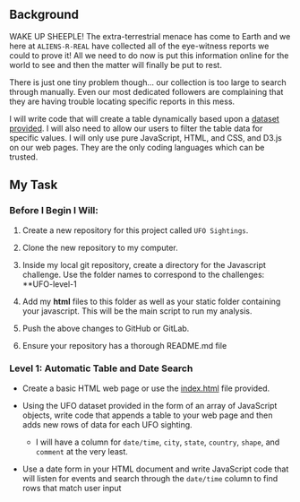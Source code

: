 
## Background

WAKE UP SHEEPLE! The extra-terrestrial menace has come to Earth and we here at `ALIENS-R-REAL` have collected all of the eye-witness reports we could to prove it! All we need to do now is put this information online for the world to see and then the matter will finally be put to rest.

There is just one tiny problem though... our collection is too large to search through manually. Even our most dedicated followers are complaining that they are having trouble locating specific reports in this mess.

  I will write code that will create a table dynamically based upon a [dataset provided](StarterCode/static/js/data.js). I will also need to allow our users to filter the table data for specific values. I will only use pure JavaScript, HTML, and CSS, and D3.js on our web pages. They are the only coding languages which can be trusted.


## My Task

### Before I Begin I Will:

1. Create a new repository for this project called `UFO Sightings`.

2. Clone the new repository to my computer.

3. Inside my local git repository, create a directory for the Javascript challenge. Use the folder names to correspond to the challenges: **UFO-level-1

4. Add my **html** files to this folder as well as your static folder containing your javascript. This will be the main script to run my analysis.

5. Push the above changes to GitHub or GitLab.

6. Ensure your repository has  a thorough README.md file

### Level 1: Automatic Table and Date Search 

* Create a basic HTML web page or use the [index.html](StarterCode/index.html) file provided.

* Using the UFO dataset provided in the form of an array of JavaScript objects, write code that appends a table to your web page and then adds new rows of data for each UFO sighting.

  * I will have a column for `date/time`, `city`, `state`, `country`, `shape`, and `comment` at the very least.

* Use a date form in your HTML document and write JavaScript code that will listen for events and search through the `date/time` column to find rows that match user input
